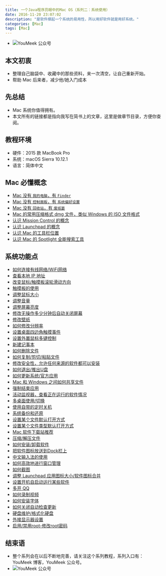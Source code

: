 ```yaml
---
title: 一个Java程序员眼中的Mac OS（系列二：系统使用）
date: 2016-11-20 23:07:02
description: "是软件撑起一个系统的易用性，所以用好软件就是用好系统。"
categories: [Mac]
tags: [Mac]
---
```



<!-- more -->

- ![YouMeek 公众号](http://img.youmeek.com/2016/Mac-System-Settings.jpg)

## 本文初衷


- 整理自己脑袋中、收藏中的那些资料，来一次清空，让自己重新开始。
- 帮助 Mac 后来者，减少他/她入门成本


## 先总结

- Mac 系统你值得拥有。
- 本文所有的链接都是指向我写在简书上的文章，这里是做章节目录，方便你查阅。


## 教程环境

- 硬件：2015 款 MacBook Pro
- 系统：macOS Sierra 10.12.1
- 语言：简体中文


## Mac 必懂概念

- [Mac 没有 `我的电脑`，有 `Finder`](http://www.jianshu.com/p/6315d39dc740)
- [Mac 没有 `控制面板`，有 `系统偏好设置`](http://www.jianshu.com/p/6cd268727a74)
- [Mac 没有 `回收站`，有 `废纸篓`](http://www.jianshu.com/p/87c5b79ba49d)
- [Mac 的常用压缩格式 dmg 文件，类似 Windows 的 ISO 文件格式](http://www.jianshu.com/p/58a8c48015f2)
- [认识 Mission Control 的概念](http://www.jianshu.com/p/caa98b53cdcd)
- [认识 Launchpad 的概念](http://www.jianshu.com/p/d46a60775074)
- [认识 Mac 的工具栏位置](http://www.jianshu.com/p/7e775c2a0bbc)
- [认识 Mac 的 Spotlight 全能搜索工具](http://www.jianshu.com/p/a17c05568dbb)

## 系统功能点

- [如何连接有线网络/WiFi网络](http://www.jianshu.com/p/cac5084fdebd)
- [查看本地 IP 地址](http://www.jianshu.com/p/149b984e3c43)
- [改变鼠标/触摸板滚轮滑动方向](http://www.jianshu.com/p/005bfba5c080)
- [触摸板的使用](http://www.jianshu.com/p/7a4fb9b084dc)
- [调整鼠标大小](http://www.jianshu.com/p/ae920595c641)
- [调整音量](http://www.jianshu.com/p/abcb0e5c1f5b)
- [调整屏幕亮度](http://www.jianshu.com/p/f0126e7db78a)
- [修改无操作多少分钟后自动关闭屏幕](http://www.jianshu.com/p/32c8922dd7e4)
- [修改壁纸](http://www.jianshu.com/p/bb822b5e3996)
- [如何修改分辨率](http://www.jianshu.com/p/748075fbab60)
- [设置桌面四边角触摸事件](http://www.jianshu.com/p/0b9a6245192a)
- [设置外置鼠标多键控制](http://www.jianshu.com/p/ab1cf88b1ac5)
- [新建记事本](http://www.jianshu.com/p/cb9b7a2aa4f2)
- [如何删除文件](http://www.jianshu.com/p/93099ea5b9ce)
- [如何复制/剪切/粘贴文件](http://www.jianshu.com/p/d0842fb78bd3)
- [修改安全性，允许任何来源的软件都可以安装](http://www.jianshu.com/p/488eccedd2b3)
- [如何退出/推出U盘](http://www.jianshu.com/p/945e98a8cf8b)
- [如何更新系统/官方应用](http://www.jianshu.com/p/091dfefc5143)
- [Mac 和 Windows 之间如何共享文件](http://www.jianshu.com/p/3e6f685f4d75)
- [强制结束应用](http://www.jianshu.com/p/ee2cfacc4457)
- [活动监视器，查看正在运行的软件情况](http://www.jianshu.com/p/3952e09b1e3b)
- [多桌面使用/切换](http://www.jianshu.com/p/25e645705927)
- [使用自带的定时关机](http://www.jianshu.com/p/ee41283a74fe)
- [系统备份和还原](http://www.jianshu.com/p/a352e9dce5e8)
- [设置某个文件默认打开方式](http://www.jianshu.com/p/434cbf72fc23)
- [设置某个文件类型默认打开方式](http://www.jianshu.com/p/5386108211b0)
- [Mac 软件下载站推荐](http://www.jianshu.com/p/dd7e8fbdfd78)
- [压缩/解压文件](http://www.jianshu.com/p/e73f5e3b3d33)
- [如何安装/卸载软件](http://www.jianshu.com/p/ed73311f2d8a)
- [把软件图标放送到Dock栏上](http://www.jianshu.com/p/d4d9a3d80d94)
- [中文输入法的使用](http://www.jianshu.com/p/3deb33108d36)
- [如何高效地进行窗口管理](http://www.jianshu.com/p/40c42661cb36)
- [如何截图](http://www.jianshu.com/p/b098c40e5448)
- [调整 Launchpad 应用图标大小/软件图标合并](http://www.jianshu.com/p/569e80be37a9)
- [设置开机自启动运行某些软件](http://www.jianshu.com/p/592ed6b2bb74)
- [多开 QQ](http://www.jianshu.com/p/fb57a5f8cd70)
- [如何录制视频](http://www.jianshu.com/p/84ad2d1f111e)
- [如何安装字体](http://www.jianshu.com/p/4063b825670d)
- [如何关闭自动检查更新](http://www.jianshu.com/p/b31e938bbeb7)
- [硬盘维护/格式化硬盘](http://www.jianshu.com/p/5c36f49e45d2)
- [外接显示器设置](http://www.jianshu.com/p/e461b630108c)
- [启用/禁用root-修改root密码](http://www.jianshu.com/p/eac6d1d38755)


## 结束语

- 整个系列会在以后不断地完善，请关注这个系列教程，系列入口有：YouMeek 博客，YouMeek 公众号。
- ![YouMeek 公众号](http://img.youmeek.com/YouMeek-WX.jpg)
